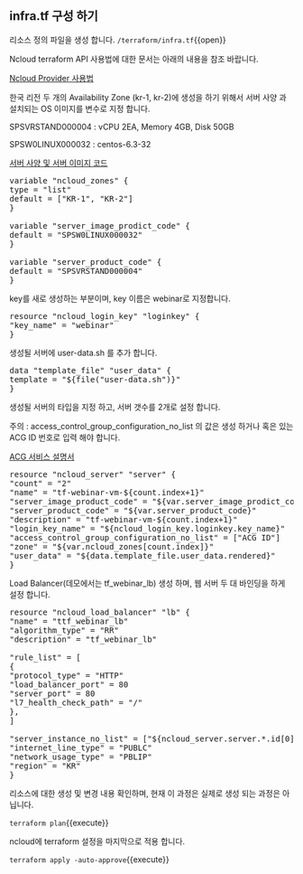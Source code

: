 ## infra.tf 구성 하기  

리소스 정의 파일을 생성 합니다.
`/terraform/infra.tf`{{open}}

Ncloud terraform API 사용법에 대한 문서는 아래의 내용을 참조 바랍니다.

[Ncloud Provider 사용법](https://www.terraform.io/docs/providers/ncloud/index.html)

한국 리전 두 개의 Availability Zone (kr-1, kr-2)에 생성을 하기 위해서 
서버 사양 과 설치되는 OS 이미지를 변수로 지정 합니다.

SPSVRSTAND000004 : vCPU 2EA, Memory 4GB, Disk 50GB

SPSW0LINUX000032 : centos-6.3-32

[서버 사양 및 서버 이미지 코드](http://bit.ly/2ZimVtS)

<pre class="file" data-filename="infra.tf" data-target="replace">
variable &#x22;ncloud_zones&#x22; {
type = &#x22;list&#x22;
default = [&#x22;KR-1&#x22;, &#x22;KR-2&#x22;]
}

variable &#x22;server_image_prodict_code&#x22; {
default = &#x22;SPSW0LINUX000032&#x22;
}

variable &#x22;server_product_code&#x22; {
default = &#x22;SPSVRSTAND000004&#x22;
}
</pre>

key를 새로 생성하는 부분이며, key 이름은 webinar로 지정합니다.

<pre class="file" data-filename="infra.tf" data-target="append">
resource &#x22;ncloud_login_key&#x22; &#x22;loginkey&#x22; {
&#x22;key_name&#x22; = &#x22;webinar&#x22;
}
</pre>

생성될 서버에 user-data.sh 를 추가 합니다.

<pre class="file" data-filename="infra.tf" data-target="append">
data &#x22;template_file&#x22; &#x22;user_data&#x22; {
template = &#x22;${file(&#x22;user-data.sh&#x22;)}&#x22;
}
</pre>

생성될 서버의 타입을 지정 하고, 서버 갯수를 2개로 설정 합니다.

주의 : access_control_group_configuration_no_list 의 값은 생성 하거나 혹은 있는 ACG ID 번호로 입력 해야 합니다.

[ACG 서비스 설명서](https://docs.ncloud.com/ko/compute/compute-2-3.html)

<pre class="file" data-filename="infra.tf" data-target="append">
resource "ncloud_server" "server" {
&#x22;count&#x22; = &#x22;2&#x22;
&#x22;name&#x22; = &#x22;tf-webinar-vm-${count.index+1}&#x22;
&#x22;server_image_product_code&#x22; = &#x22;${var.server_image_prodict_code}&#x22;
&#x22;server_product_code&#x22; = &#x22;${var.server_product_code}&#x22;
&#x22;description&#x22; = &#x22;tf-webinar-vm-${count.index+1}&#x22;
&#x22;login_key_name&#x22; = &#x22;${ncloud_login_key.loginkey.key_name}&#x22;
&#x22;access_control_group_configuration_no_list&#x22; = [&#x22;ACG ID&#x22;]
&#x22;zone&#x22; = &#x22;${var.ncloud_zones[count.index]}&#x22;
&#x22;user_data&#x22; = &#x22;${data.template_file.user_data.rendered}&#x22;
}
</pre>

Load Balancer(데모에서는 tf_webinar_lb) 생성 하며, 웹 서버 두 대 바인딩을 하게 설정 합니다.

<pre class="file" data-filename="infra.tf" data-target="append">
resource &#x22;ncloud_load_balancer&#x22; &#x22;lb&#x22; {
&#x22;name&#x22; = &#x22;ttf_webinar_lb&#x22;
&#x22;algorithm_type&#x22; = &#x22;RR&#x22;
&#x22;description&#x22; = &#x22;tf_webinar_lb&#x22;

&#x22;rule_list&#x22; = [
{
&#x22;protocol_type&#x22; = &#x22;HTTP&#x22;
&#x22;load_balancer_port&#x22; = 80
&#x22;server_port&#x22; = 80
&#x22;l7_health_check_path&#x22; = "/"
},
]

&#x22;server_instance_no_list&#x22; = [&#x22;${ncloud_server.server.*.id[0]}&#x22;,&#x22;${ncloud_server.server.*.id[1]}&#x22;]
&#x22;internet_line_type&#x22; = &#x22;PUBLC&#x22;
&#x22;network_usage_type&#x22; = &#x22;PBLIP&#x22;
&#x22;region&#x22; = &#x22;KR&#x22;
}
</pre>

리소스에 대한 생성 및 변경 내용 확인하며, 현재 이 과정은 실제로 생성 되는 과정은 아닙니다.

`terraform plan`{{execute}}

ncloud에 terraform 설정을 마지막으로 적용 합니다.

`terraform apply -auto-approve`{{execute}}


